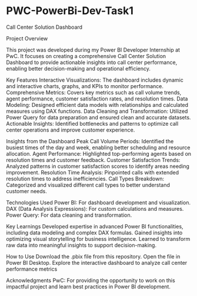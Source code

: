 # PWC-PowerBi-Dev-Task1
Call Center Solution Dashboard

Project Overview

This project was developed during my Power BI Developer Internship at PwC. It focuses on creating a comprehensive Call Center Solution Dashboard to provide actionable insights into call center performance, enabling better decision-making and operational efficiency.

Key Features Interactive Visualizations: The dashboard includes dynamic and interactive charts, graphs, and KPIs to monitor performance. Comprehensive Metrics: Covers key metrics such as call volume trends, agent performance, customer satisfaction rates, and resolution times. Data Modeling: Designed efficient data models with relationships and calculated measures using DAX functions. Data Cleaning and Transformation: Utilized Power Query for data preparation and ensured clean and accurate datasets. Actionable Insights: Identified bottlenecks and patterns to optimize call center operations and improve customer experience.

Insights from the Dashboard Peak Call Volume Periods: Identified the busiest times of the day and week, enabling better scheduling and resource allocation. Agent Performance: Highlighted top-performing agents based on resolution times and customer feedback. Customer Satisfaction Trends: Analyzed patterns in customer satisfaction scores to identify areas needing improvement. Resolution Time Analysis: Pinpointed calls with extended resolution times to address inefficiencies. Call Types Breakdown: Categorized and visualized different call types to better understand customer needs.

Technologies Used Power BI: For dashboard development and visualization. DAX (Data Analysis Expressions): For custom calculations and measures. Power Query: For data cleaning and transformation.

Key Learnings Developed expertise in advanced Power BI functionalities, including data modeling and complex DAX formulas. Gained insights into optimizing visual storytelling for business intelligence. Learned to transform raw data into meaningful insights to support decision-making.

How to Use Download the .pbix file from this repository. Open the file in Power BI Desktop. Explore the interactive dashboard to analyze call center performance metrics

Acknowledgments PwC: For providing the opportunity to work on this impactful project and learn best practices in Power BI development.
